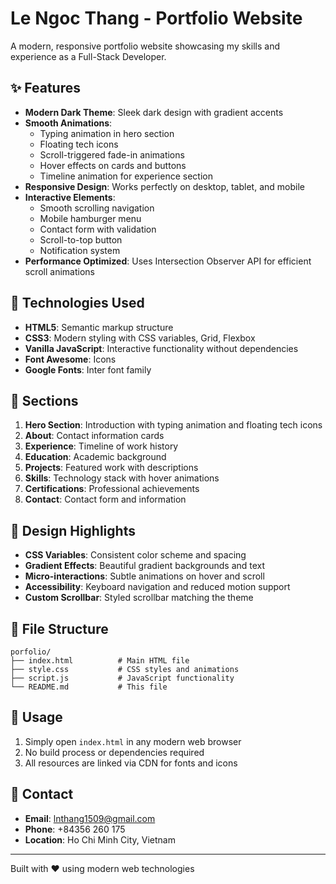 # Le Ngoc Thang - Portfolio Website

A modern, responsive portfolio website showcasing my skills and experience as a Full-Stack Developer.

## ✨ Features

- **Modern Dark Theme**: Sleek dark design with gradient accents
- **Smooth Animations**: 
  - Typing animation in hero section
  - Floating tech icons
  - Scroll-triggered fade-in animations
  - Hover effects on cards and buttons
  - Timeline animation for experience section
- **Responsive Design**: Works perfectly on desktop, tablet, and mobile
- **Interactive Elements**:
  - Smooth scrolling navigation
  - Mobile hamburger menu
  - Contact form with validation
  - Scroll-to-top button
  - Notification system
- **Performance Optimized**: Uses Intersection Observer API for efficient scroll animations

## 🚀 Technologies Used

- **HTML5**: Semantic markup structure
- **CSS3**: Modern styling with CSS variables, Grid, Flexbox
- **Vanilla JavaScript**: Interactive functionality without dependencies
- **Font Awesome**: Icons
- **Google Fonts**: Inter font family

## 📱 Sections

1. **Hero Section**: Introduction with typing animation and floating tech icons
2. **About**: Contact information cards
3. **Experience**: Timeline of work history
4. **Education**: Academic background
5. **Projects**: Featured work with descriptions
6. **Skills**: Technology stack with hover animations
7. **Certifications**: Professional achievements
8. **Contact**: Contact form and information

## 🎨 Design Highlights

- **CSS Variables**: Consistent color scheme and spacing
- **Gradient Effects**: Beautiful gradient backgrounds and text
- **Micro-interactions**: Subtle animations on hover and scroll
- **Accessibility**: Keyboard navigation and reduced motion support
- **Custom Scrollbar**: Styled scrollbar matching the theme

## 📂 File Structure

```
porfolio/
├── index.html          # Main HTML file
├── style.css           # CSS styles and animations
├── script.js           # JavaScript functionality
└── README.md           # This file
```

## 🔧 Usage

1. Simply open `index.html` in any modern web browser
2. No build process or dependencies required
3. All resources are linked via CDN for fonts and icons

## 📧 Contact

- **Email**: lnthang1509@gmail.com
- **Phone**: +84356 260 175
- **Location**: Ho Chi Minh City, Vietnam

---

Built with ❤️ using modern web technologies 